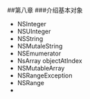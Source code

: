 ##第八章
###介绍基本对象


* NSInteger
* NSUInteger
* NSString
 * NSMutaleString
* NSEmumerator
* NsArray
	objectAtIndex
* NSMutableArray
* NSRangeException
* NSRange
* 